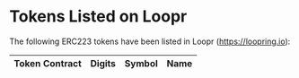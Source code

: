 # Tokens Listed on Loopr

The following ERC223 tokens have been listed in Loopr (https://loopring.io):


| Token Contract | Digits | Symbol | Name | 
|----|----|----|----|
